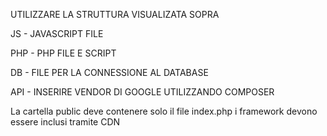 UTILIZZARE LA STRUTTURA VISUALIZATA SOPRA

JS - JAVASCRIPT FILE

PHP - PHP FILE E SCRIPT

DB - FILE PER LA CONNESSIONE AL DATABASE

API - INSERIRE VENDOR DI GOOGLE UTILIZZANDO COMPOSER  

La cartella public deve contenere solo il file index.php
i framework devono essere inclusi tramite CDN 
